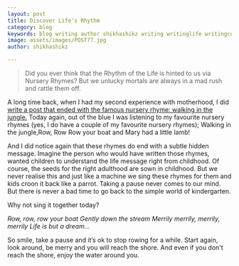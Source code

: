 ```yaml
---
layout: post
title: Discover Life's Rhythm
category: blog
keywords: blog writing author shikhashikz writing writinglife writingcommunity dailyblogpost dailyblogpostchallenge happiness suffering life experiences 
image: assets/images/POST77.jpg
author: shikhashikz

---
```

>Did you ever think that the Rhythm of the Life is hinted to us via Nursery Rhymes? But we unlucky mortals are always in a mad rush and rattle them off.
>

A long time back, when I had my second experience with motherhood, I did [write a post that ended with the famous nursery rhyme: walking in the jungle.](https://shikhashikz.com/a-leaf-out-of-mothers-diary/) Today again, out of the blue I was listening to my favourite nursery rhymes (yes, I do have a couple of my favourite nursery rhymes); Walking in the jungle,Row, Row Row your boat and Mary had a little lamb!

And I did notice again that these rhymes do end with a subtle hidden message. Imagine the person who would have written those rhymes, wanted children to understand the life message right from childhood. Of course, the seeds for the right adulthood are sown in childhood. But we never realise this and just like a machine we sing these rhymes for them and kids croon it back like a parrot. Taking a pause never comes to our mind. But there is never a bad time to go back to the simple world of kindergarten.

Why not sing it together today?

*Row, row, row your boat
Gently down the stream
Merrily merrily, merrily, merrily
Life is but a dream…*

So smile, take a pause and it’s ok to stop rowing for a while. Start again, look around, be merry and you will reach the shore. And even if you don't reach the shore, enjoy the water around you.

